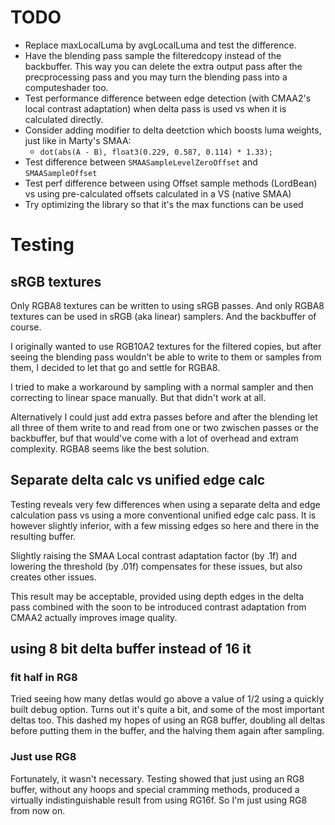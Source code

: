# TODO

- Replace maxLocalLuma by avgLocalLuma and test the difference.
- Have the blending pass sample the filteredcopy instead of the backbuffer. This way you can delete the extra output pass after the precprocessing pass and you may turn the blending pass into a computeshader too.
- Test performance difference between edge detection (with CMAA2's local contrast adaptation) when delta pass is used vs when it is calculated directly.
- Consider adding modifier to delta deetction which boosts luma weights, just like in Marty's SMAA:
  - `dot(abs(A - B), float3(0.229, 0.587, 0.114) * 1.33);`
- Test difference between `SMAASampleLevelZeroOffset` and `SMAASampleOffset`
- Test perf difference between using Offset sample methods (LordBean) vs using pre-calculated offsets calculated in a VS (native SMAA)
- Try optimizing the library so that it's the max functions can be used

# Testing

## sRGB textures

Only RGBA8 textures can be written to using sRGB passes. And only RGBA8 textures can be used in sRGB (aka linear) samplers. And the backbuffer of course. 

I originally wanted to use RGB10A2 textures for the filtered copies, but after seeing the blending pass wouldn't be able to write to them or samples from them, I decided to let that go and settle for RGBA8.

I tried to make a workaround by sampling with a normal sampler and then correcting to linear space manually. But that didn't work at all.

Alternatively I could just add extra passes before and after the blending let all three of them write to and read from one or two zwischen passes or the backbuffer, buf that would've come with a lot of overhead and extram complexity. RGBA8 seems like the best solution.

## Separate delta calc vs unified edge calc

Testing reveals very few differences when using a separate delta and edge calculation pass vs using a more conventional unified edge calc pass. It is however slightly inferior, with a few missing edges so here and there in the resulting buffer.

Slightly raising the SMAA Local contrast adaptation factor (by .1f) and lowering the threshold (by .01f) compensates for these issues, but also creates other issues.

This result may be acceptable, provided using depth edges in the delta pass combined with the soon to be introduced contrast adaptation from CMAA2 actually improves image quality.

## using 8 bit delta buffer instead of 16 it

### fit half in RG8

Tried seeing how many detlas would go above a value of 1/2 using a quickly built debug option. Turns out it's quite a bit, and some of the most important deltas too. This dashed my hopes of using an RG8 buffer, doubling all deltas before putting them in the buffer, and the halving them again after sampling.

### Just use RG8

Fortunately, it wasn't necessary. Testing showed that just using an RG8 buffer, without any hoops and special cramming methods, produced a virtually indistinguishable result from using RG16f. So I'm just using RG8 from now on.
